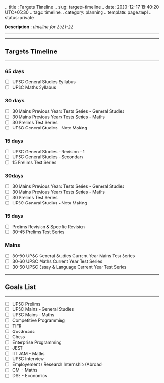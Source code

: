 .. title : Targets Timeline
.. slug: targets-timeline
.. date: 2020-12-17 18:40:20 UTC+05:30
.. tags: timeline
.. category: planning
.. template: page.tmpl
.. status: private

**Description** : *timeline for 2021-22*

***
<!-- TEASER_END -->

---
## Targets Timeline
---
### 65 days
- [ ] UPSC General Studies Syllabus 
- [ ] UPSC Maths Syllabus

### 30 days
- [ ] 30 Mains Previous Years Tests Series - General Studies
- [ ] 30 Mains Previous Years Tests Series - Maths
- [ ] 30 Prelims Test Series 
- [ ] UPSC General Studies - Note Making

### 15 days
- [ ] UPSC General Studies - Revision - 1
- [ ] UPSC General Studies - Secondary
- [ ] 15 Prelims Test Series

### 30days
- [ ] 30 Mains Previous Years Tests Series - General Studies
- [ ] 30 Mains Previous Years Tests Series - Maths
- [ ] 30 Prelims Test Series 
- [ ] UPSC General Studies - Note Making

### 15 days
- [ ] Prelims Revision & Specific Revision
- [ ] 30-45 Prelims Test Series

### Mains
- [ ] 30-60 UPSC General Studies Current Year Mains Test Series
- [ ] 30-60 UPSC Maths Current Year Test Series
- [ ] 30-60 UPSC Essay & Language Current Year Test Series

---
## Goals List
---
- [ ] UPSC Prelims
- [ ] UPSC Mains - General Studies
- [ ] UPSC Mains - Maths
- [ ] Competitive Programming
- [ ] TIFR
- [ ] Goodreads
- [ ] Chess
- [ ] Enterprise Programming
- [ ] JEST
- [ ] IIT JAM - Maths
- [ ] UPSC Interview
- [ ] Employement / Research Internship (Abroad)
- [ ] CMI - Maths
- [ ] DSE - Economics